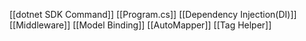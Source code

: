 [[dotnet SDK Command]]
[[Program.cs]]
[[Dependency Injection(DI)]]
[[Middleware]]
[[Model Binding]]
[[AutoMapper]]
[[Tag Helper]]